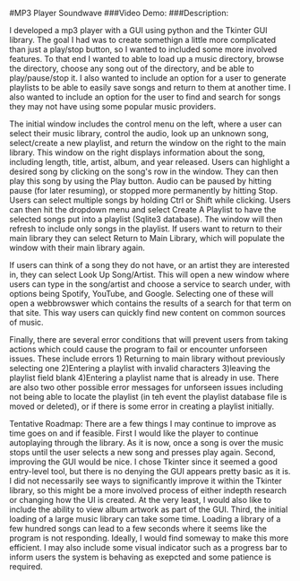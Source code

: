 #MP3 Player Soundwave
###Video Demo: 
###Description:

I developed a mp3 player with a GUI using python and the Tkinter GUI library. The goal I had was to create somethign a little more complicated than just a play/stop button, so I wanted to included some more involved features. To that end I wanted to able to load up a music directory, browse the directory, choose any song out of the directory, and be able to play/pause/stop it. I also wanted to include an option for a user to generate playlists to be able to easily save songs and return to them at another time. I also wanted to include an option for the user to find and search for songs they may not have using some popular music providers.

The initial window includes the control menu on the left, where a user can select their music library, control the audio, look up an unknown song, select/create a new playlist, and return the window on the right to the main library. This window on the right displays information about the song, including length, title, artist, album, and year released. Users can highlight a desired song by clicking on the song's row in the window. They can then play this song by using the Play button. Audio can be paused by hitting pause (for later resuming), or stopped more permanently by hitting Stop. Users can select multiple songs by holding Ctrl or Shift while clicking. Users can then hit the dropdown menu and select Create A Playlist to have the selected songs put into a playlist (Sqlite3 database). The window will then refresh to include only songs in the playlist. If users want to return to their main library they can select Return to Main Library, which will populate the window with their main library again.

If users can think of a song they do not have, or an artist they are interested in, they can select Look Up Song/Artist. This will open a new window where users can type in the song/artist and choose a service to search under, with options being Spotify, YouTube, and Google. Selecting one of these will open a webbrowswer which contains the results of a search for that term on that site. This way users can quickly find new content on common sources of music.

Finally, there are several error conditions that will prevent users from taking actions which could cause the program to fail or encounter unforseen issues. These include errors 1) Returning to main library without previously selecting one 2)Entering a playlist with invalid characters 3)leaving the playlist field blank 4)Entering a playlist name that is already in use. There are also two other possible error messages for unforseen issues including not being able to locate the playlist (in teh event the playlist database file is moved or deleted), or if there is some error in creating a playlist initially.

Tentative Roadmap:
There are a few things I may continue to improve as time goes on and if feasible. 
First I would like the player to continue autoplaying through the library. As it is now, once a song is over the music stops until the user selects a new song and presses play again. 
Second, improving the GUI would be nice. I chose Tkinter since it seemed a good entry-level tool, but there is no denying the GUI appears pretty basic as it is. I did not necessarily see ways to significantly improve it within the Tkinter library, so this might be a more involved process of either indepth research or changing how the UI is created. At the very least, I would also like to include the ability to view album artwork as part of the GUI.
Third, the initial loading of a large music library can take some time. Loading a library of a few hundred songs can lead to a few seconds where it seems like the program is not responding. Ideally, I would find someway to make this more efficient. I may also include some visual indicator such as a progress bar to inform users the system is behaving as exepcted and some patience is required.
